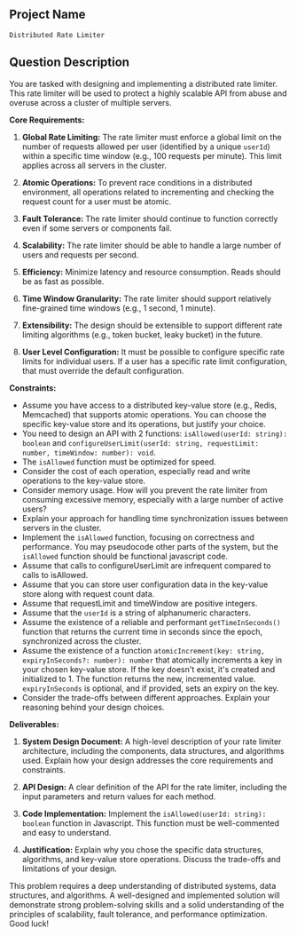 ## Project Name

```
Distributed Rate Limiter
```

## Question Description

You are tasked with designing and implementing a distributed rate limiter. This rate limiter will be used to protect a highly scalable API from abuse and overuse across a cluster of multiple servers.

**Core Requirements:**

1.  **Global Rate Limiting:** The rate limiter must enforce a global limit on the number of requests allowed per user (identified by a unique `userId`) within a specific time window (e.g., 100 requests per minute). This limit applies across all servers in the cluster.

2.  **Atomic Operations:** To prevent race conditions in a distributed environment, all operations related to incrementing and checking the request count for a user must be atomic.

3.  **Fault Tolerance:** The rate limiter should continue to function correctly even if some servers or components fail.

4.  **Scalability:** The rate limiter should be able to handle a large number of users and requests per second.

5.  **Efficiency:** Minimize latency and resource consumption.  Reads should be as fast as possible.

6.  **Time Window Granularity:** The rate limiter should support relatively fine-grained time windows (e.g., 1 second, 1 minute).

7.  **Extensibility:** The design should be extensible to support different rate limiting algorithms (e.g., token bucket, leaky bucket) in the future.

8.  **User Level Configuration:** It must be possible to configure specific rate limits for individual users. If a user has a specific rate limit configuration, that must override the default configuration.

**Constraints:**

*   Assume you have access to a distributed key-value store (e.g., Redis, Memcached) that supports atomic operations.  You can choose the specific key-value store and its operations, but justify your choice.
*   You need to design an API with 2 functions: `isAllowed(userId: string): boolean` and `configureUserLimit(userId: string, requestLimit: number, timeWindow: number): void`.
*   The `isAllowed` function must be optimized for speed.
*   Consider the cost of each operation, especially read and write operations to the key-value store.
*   Consider memory usage.  How will you prevent the rate limiter from consuming excessive memory, especially with a large number of active users?
*   Explain your approach for handling time synchronization issues between servers in the cluster.
*   Implement the `isAllowed` function, focusing on correctness and performance. You may pseudocode other parts of the system, but the `isAllowed` function should be functional javascript code.
*   Assume that calls to configureUserLimit are infrequent compared to calls to isAllowed.
*   Assume that you can store user configuration data in the key-value store along with request count data.
*   Assume that requestLimit and timeWindow are positive integers.
*   Assume that the `userId` is a string of alphanumeric characters.
*   Assume the existence of a reliable and performant `getTimeInSeconds()` function that returns the current time in seconds since the epoch, synchronized across the cluster.
*   Assume the existence of a function `atomicIncrement(key: string, expiryInSeconds?: number): number` that atomically increments a key in your chosen key-value store.  If the key doesn't exist, it's created and initialized to 1. The function returns the new, incremented value. `expiryInSeconds` is optional, and if provided, sets an expiry on the key.
*   Consider the trade-offs between different approaches. Explain your reasoning behind your design choices.

**Deliverables:**

1.  **System Design Document:** A high-level description of your rate limiter architecture, including the components, data structures, and algorithms used.  Explain how your design addresses the core requirements and constraints.

2.  **API Design:** A clear definition of the API for the rate limiter, including the input parameters and return values for each method.

3.  **Code Implementation:** Implement the `isAllowed(userId: string): boolean` function in Javascript. This function must be well-commented and easy to understand.

4.  **Justification:** Explain why you chose the specific data structures, algorithms, and key-value store operations. Discuss the trade-offs and limitations of your design.

This problem requires a deep understanding of distributed systems, data structures, and algorithms.  A well-designed and implemented solution will demonstrate strong problem-solving skills and a solid understanding of the principles of scalability, fault tolerance, and performance optimization.  Good luck!
